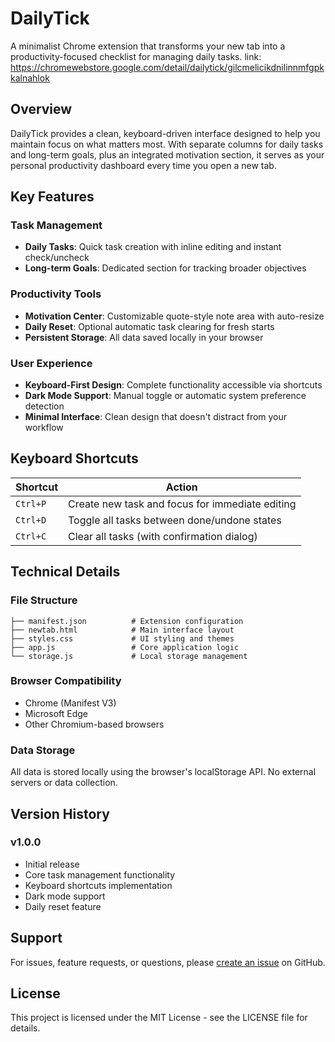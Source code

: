 # DailyTick

A minimalist Chrome extension that transforms your new tab into a productivity-focused checklist for managing daily tasks.
link: https://chromewebstore.google.com/detail/dailytick/gilcmelicikdnilinnmfgpkkalnahlok

## Overview

DailyTick provides a clean, keyboard-driven interface designed to help you maintain focus on what matters most. With separate columns for daily tasks and long-term goals, plus an integrated motivation section, it serves as your personal productivity dashboard every time you open a new tab.

## Key Features

### Task Management
- **Daily Tasks**: Quick task creation with inline editing and instant check/uncheck
- **Long-term Goals**: Dedicated section for tracking broader objectives

### Productivity Tools
- **Motivation Center**: Customizable quote-style note area with auto-resize
- **Daily Reset**: Optional automatic task clearing for fresh starts
- **Persistent Storage**: All data saved locally in your browser

### User Experience
- **Keyboard-First Design**: Complete functionality accessible via shortcuts
- **Dark Mode Support**: Manual toggle or automatic system preference detection
- **Minimal Interface**: Clean design that doesn't distract from your workflow

## Keyboard Shortcuts

| Shortcut | Action |
|----------|--------|
| `Ctrl+P` | Create new task and focus for immediate editing |
| `Ctrl+D` | Toggle all tasks between done/undone states |
| `Ctrl+C` | Clear all tasks (with confirmation dialog) |

## Technical Details

### File Structure
```
├── manifest.json          # Extension configuration
├── newtab.html            # Main interface layout  
├── styles.css             # UI styling and themes
├── app.js                 # Core application logic
└── storage.js             # Local storage management
```

### Browser Compatibility
- Chrome (Manifest V3)
- Microsoft Edge
- Other Chromium-based browsers

### Data Storage
All data is stored locally using the browser's localStorage API. No external servers or data collection.

## Version History

### v1.0.0
- Initial release
- Core task management functionality
- Keyboard shortcuts implementation
- Dark mode support
- Daily reset feature

## Support

For issues, feature requests, or questions, please [create an issue](https://github.com/ronitk21/dailytick/issues) on GitHub.

## License

This project is licensed under the MIT License - see the LICENSE file for details.
